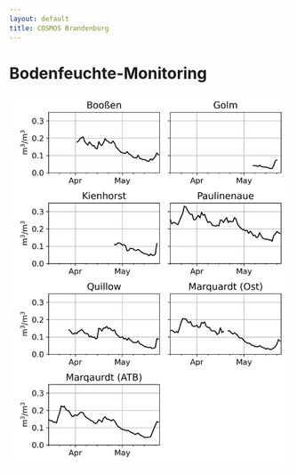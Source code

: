 ```yaml
---
layout: default
title: COSMOS Brandenburg
---
```


# Bodenfeuchte-Monitoring

![overview](https://github.com/cosmic-sense/brandenburg/blob/main/monitoring/bb-cluster-swc-series.png "Monitor")


